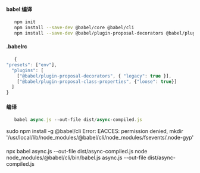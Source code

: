 #### babel 编译
```bash
   npm init
   npm install --save-dev @babel/core @babel/cli
   npm install --save-dev @babel/plugin-proposal-decorators @babel/plugin-proposal-class-properties babel-preset-env
```
#### .babelrc
```js
   {
"presets": ["env"],
  "plugins": [
    ["@babel/plugin-proposal-decorators", { "legacy": true }],
    ["@babel/plugin-proposal-class-properties", {"loose": true}]
  ]
}
```
#### 编译
```js
   babel async.js --out-file dist/async-compiled.js 
```

sudo npm install -g @babel/cli
Error: EACCES: permission denied, mkdir '/usr/local/lib/node_modules/@babel/cli/node_modules/fsevents/.node-gyp'

#### 
npx babel async.js --out-file dist/async-compiled.js
node node_modules/@babel/cli/bin/babel.js async.js --out-file dist/async-compiled.js
